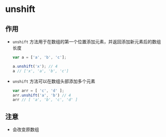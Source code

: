 # unshift

## 作用

+ `unshift` 方法用于在数组的第一个位置添加元素，并返回添加新元素后的数组长度

  ```js
  var a = ['a', 'b', 'c'];

  a.unshift('x'); // 4
  a // ['x', 'a', 'b', 'c']
  ```

+ `unshift` 方法可以在数组头部添加多个元素

  ```js
  var arr = [ 'c', 'd' ];
  arr.unshift('a', 'b') // 4
  arr // [ 'a', 'b', 'c', 'd' ]
  ```

## 注意

+ 会改变原数组
